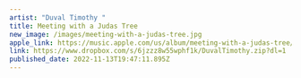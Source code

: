 ```yaml
---
artist: "Duval Timothy "
title: Meeting with a Judas Tree
new_image: /images/meeting-with-a-judas-tree.jpg
apple_link: https://music.apple.com/us/album/meeting-with-a-judas-tree/1648497540
link: https://www.dropbox.com/s/6jzzz8w55wphf1k/DuvalTimothy.zip?dl=1
published_date: 2022-11-13T19:47:11.895Z
---
```


